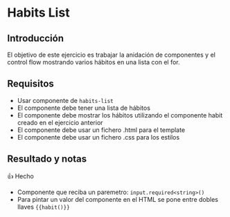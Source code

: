 # Habits List

## Introducción

El objetivo de este ejercicio es trabajar la anidación de componentes y el control flow mostrando varios hábitos en una lista con el for.

## Requisitos

- Usar componente de `habits-list`
- El componente debe tener una lista de hábitos
- El componente debe mostrar los hábitos utilizando el componente habit creado en el ejercicio anterior
- El componente debe usar un fichero .html para el template
- El componente debe usar un fichero .css para los estilos

## Resultado y notas

👍 Hecho

- Componente que reciba un paremetro: `input.required<string>()`
- Para pintar un valor del componente en el HTML se pone entre dobles llaves `{{habit()}}`
